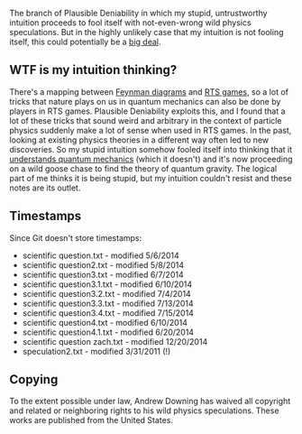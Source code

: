The branch of Plausible Deniability in which my stupid, untrustworthy intuition proceeds to fool itself with not-even-wrong wild physics speculations. But in the highly unlikely case that my intuition is not fooling itself, this could potentially be a [big deal](https://en.wikipedia.org/wiki/Quantum_gravity).

WTF is my intuition thinking?
-----------------------------

There's a mapping between [Feynman diagrams](https://en.wikipedia.org/wiki/Feynman_diagram) and [RTS games](https://en.wikipedia.org/wiki/Real-time_strategy), so a lot of tricks that nature plays on us in quantum mechanics can also be done by players in RTS games. Plausible Deniability exploits this, and I found that a lot of these tricks that sound weird and arbitrary in the context of particle physics suddenly make a lot of sense when used in RTS games. In the past, looking at existing physics theories in a different way often led to new discoveries. So my stupid intuition somehow fooled itself into thinking that it [understands quantum mechanics](https://www.youtube.com/watch?v=w3ZRLllWgHI) (which it doesn't) and it's now proceeding on a wild goose chase to find the theory of quantum gravity. The logical part of me thinks it is being stupid, but my intuition couldn't resist and these notes are its outlet.

Timestamps
----------

Since Git doesn't store timestamps:

- scientific question.txt - modified 5/6/2014
- scientific question2.txt - modified 5/8/2014
- scientific question3.txt - modified 6/7/2014
- scientific question3.1.txt - modified 6/10/2014
- scientific question3.2.txt - modified 7/4/2014
- scientific question3.3.txt - modified 7/13/2014
- scientific question3.4.txt - modified 7/15/2014
- scientific question4.txt - modified 6/10/2014
- scientific question4.1.txt - modified 6/20/2014
- scientific question zach.txt - modified 12/20/2014
- speculation2.txt - modified 3/31/2011 (!)

Copying
-------
To the extent possible under law, Andrew Downing has waived all copyright and related or neighboring rights to his wild physics speculations. These works are published from the United States.
